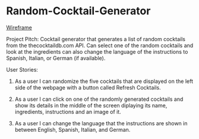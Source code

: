 # Random-Cocktail-Generator

[Wireframe](https://wireframe.cc/BlMqj9)

Project Pitch:
Cocktail generator that generates a list of random cocktails from the thecocktaildb.com API.  Can select one of the random cocktails and look at the ingredients can also change the language of the instructions to Spanish, Italian, or German (if available). 

User Stories:
1. As a user I can randomize the five cocktails that are displayed on the left side of the webpage with a button called Refresh Cocktails. 

2. As a user I can click on one of the randomly generated cocktails and show its details in the middle of the screen diplaying its name, ingredients, instructions and an image of it. 

3. As a user I can change the language that the instructions are shown in between English, Spanish, Italian, and German. 
